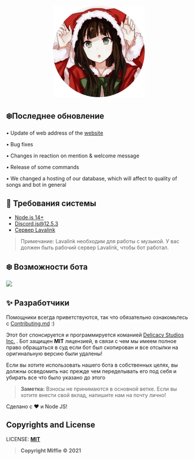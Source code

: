<h1 align="center"><img src="./assets/logo.png" width="250px"></h1>

## ❄️Последнее обновление

• Update of web address of the [website](https://miffie.tk)

• Bug fixes

• Changes in reaction on mention & welcome message

• Release of some commands

• We changed a hosting of our database, which will affect to quality of songs and bot in general


## 🚧 Требования системы 

- [Node.js 14+](https://nodejs.org/en/download/)
- Discord.js@12.5.3
- [Сервер Lavalink](https://github.com/freyacodes/Lavalink#server-configuration)

> Примечание: Lavalink необходим для работы с музыкой. У вас должен быть рабочий сервер Lavalink, чтобы бот работал.

## ❄️ Возможности бота

<div align="left"><img src="https://media.discordapp.net/attachments/849008433143087119/919769062236622948/Screenshot_2021-12-12_2.50.04_PM.png"></div>


## ✨ Разработчики

Помощники всегда приветствуются, так что обязательно ознакомьтесь с [Contributing.md](/CONTRIBUTING.md) :)

Этот бот спонсируется и программируется команией [Delicacy Studios Inc.](https://vk.com/delicacystudios) . Бот защищен **MIT** лицензией, в связи с чем мы имеем полное право обращаться в суд если бот был скопирован и все отсылки на оригинальную версию  были удалены!


Если вы хотите использовать нашего бота в собственных целях, вы должны осведомить нас прежде чем переделывать его под себя и убирать все что было указано до этого

> **Заметка:** Взносы не принимаются в основной ветке. Если вы хотите внести свой вклад, напишите нам на почту лично!

Сделано с :heart: и Node JS!

## Copyrights and License

LICENSE: [**MIT**](LICENSE)
> **Copyright Miffie © 2021**
